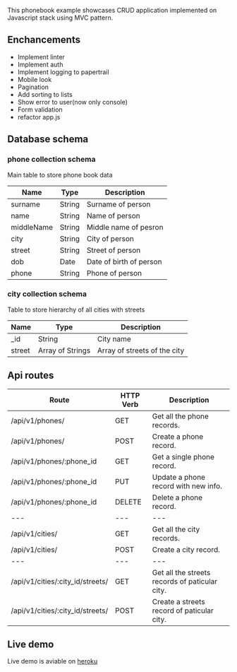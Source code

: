 
This phonebook example showcases CRUD application implemented on Javascript stack using MVC pattern.

## Enchancements
- Implement linter
- Implement auth
- Implement logging to papertrail
- Mobile look
- Pagination
- Add sorting to lists
- Show error to user(now only console)
- Form validation
- refactor app.js

## Database schema

### phone collection schema

Main table to store phone book data

Name | Type | Description 
--- | --- | ---
surname | String | Surname of person
name | String | Name of person
middleName | String | Middle name of pesron
city | String | City of person
street | String | Street of person
dob | Date | Date of birth of person
phone | String | Phone of person

### city collection schema

Table to store hierarchy of all cities with streets 

Name | Type | Description 
--- | --- | ---
_id | String | City name
street | Array of Strings | Array of streets of the city


## Api routes

Route |	HTTP Verb |	Description
--- | --- | ---
/api/v1/phones/	| GET |	Get all the phone records.
/api/v1/phones/ | POST |Create a phone record.
/api/v1/phones/:phone_id |	GET | Get a single phone record.
/api/v1/phones/:phone_id |	PUT | Update a phone record with new info.
/api/v1/phones/:phone_id |	DELETE | Delete a phone record.
--- | --- | ---
/api/v1/cities/	| GET |	Get all the city records.
/api/v1/cities/ | POST |Create a city record.
--- | --- | ---
/api/v1/cities/:city_id/streets/ | GET |	Get all the streets records of paticular city.
/api/v1/cities/:city_id/streets/ | POST |Create a streets record of paticular city.

## Live demo

Live demo is aviable on [heroku](https://phonebook-test-chichavl.herokuapp.com/)
